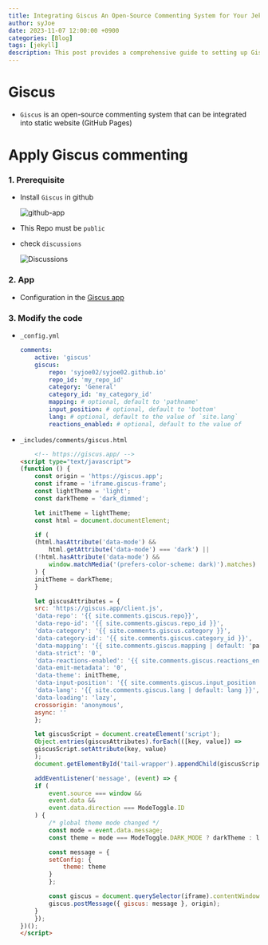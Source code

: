 ```yaml
---
title: Integrating Giscus An Open-Source Commenting System for Your Jekyll Blog
author: syJoe
date: 2023-11-07 12:00:00 +0900
categories: [Blog]
tags: [jekyll]
description: This post provides a comprehensive guide to setting up Giscus, an open-source commenting system for static websites like GitHub Pages. Learn the prerequisites, how to configure the Giscus app, and the necessary code modifications to enable comments on your Jekyll blog.
---
```


# Giscus

- `Giscus` is an open-source commenting system that can be integrated into static website (GitHub Pages)

# Apply Giscus commenting

### 1. **Prerequisite**

- Install `Giscus` in github

    ![github-app](/assets/img/blog/github-app.png)

- This Repo must be `public`

- check `discussions`

    ![Discussions](/assets/img/blog/discussions.png)

### 2. **App**

- Configuration in the [Giscus app](https://giscus.app)

### 3. **Modify the code**

- `_config.yml`

    ```yaml
    comments:
        active: 'giscus'
        giscus:
            repo: 'syjoe02/syjoe02.github.io'
            repo_id: 'my_repo_id'
            category: 'General'
            category_id: 'my_category_id'
            mapping: # optional, default to 'pathname'
            input_position: # optional, default to 'bottom'
            lang: # optional, default to the value of `site.lang`
            reactions_enabled: # optional, default to the value of 
    ```

- `_includes/comments/giscus.html`

    ```html
        <!-- https://giscus.app/ -->
    <script type="text/javascript">
    (function () {
        const origin = 'https://giscus.app';
        const iframe = 'iframe.giscus-frame';
        const lightTheme = 'light';
        const darkTheme = 'dark_dimmed';

        let initTheme = lightTheme;
        const html = document.documentElement;

        if (
        (html.hasAttribute('data-mode') &&
            html.getAttribute('data-mode') === 'dark') ||
        (!html.hasAttribute('data-mode') &&
            window.matchMedia('(prefers-color-scheme: dark)').matches)
        ) {
        initTheme = darkTheme;
        }

        let giscusAttributes = {
        src: 'https://giscus.app/client.js',
        'data-repo': '{{ site.comments.giscus.repo}}',
        'data-repo-id': '{{ site.comments.giscus.repo_id }}',
        'data-category': '{{ site.comments.giscus.category }}',
        'data-category-id': '{{ site.comments.giscus.category_id }}',
        'data-mapping': '{{ site.comments.giscus.mapping | default: 'pathname' }}',
        'data-strict': '0',
        'data-reactions-enabled': '{{ site.comments.giscus.reactions_enabled | default: '1' }}',
        'data-emit-metadata': '0',
        'data-theme': initTheme,
        'data-input-position': '{{ site.comments.giscus.input_position | default: 'bottom' }}',
        'data-lang': '{{ site.comments.giscus.lang | default: lang }}',
        'data-loading': 'lazy',
        crossorigin: 'anonymous',
        async: ''
        };

        let giscusScript = document.createElement('script');
        Object.entries(giscusAttributes).forEach(([key, value]) =>
        giscusScript.setAttribute(key, value)
        );
        document.getElementById('tail-wrapper').appendChild(giscusScript);

        addEventListener('message', (event) => {
        if (
            event.source === window &&
            event.data &&
            event.data.direction === ModeToggle.ID
        ) {
            /* global theme mode changed */
            const mode = event.data.message;
            const theme = mode === ModeToggle.DARK_MODE ? darkTheme : lightTheme;

            const message = {
            setConfig: {
                theme: theme
            }
            };

            const giscus = document.querySelector(iframe).contentWindow;
            giscus.postMessage({ giscus: message }, origin);
        }
        });
    })();
    </script>
    ```